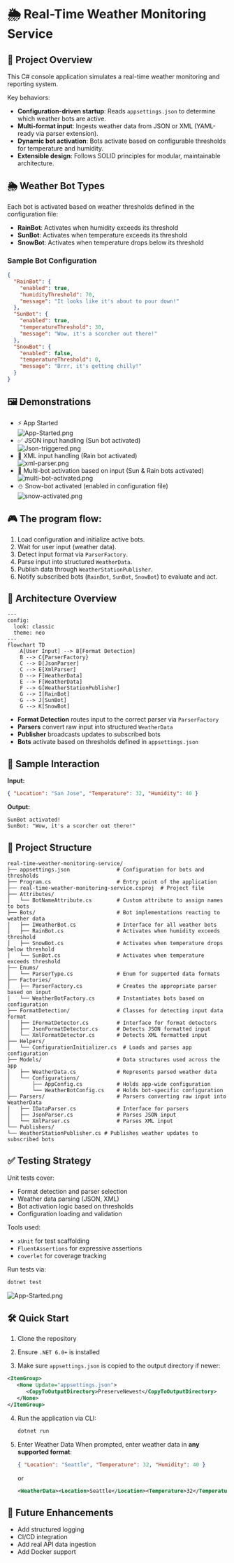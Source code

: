 # 🌦️ Real-Time Weather Monitoring Service

## 📌 Project Overview
This C# console application simulates a real-time weather monitoring and reporting system.  

Key behaviors:  

* **Configuration-driven startup**: Reads `appsettings.json` to determine which weather bots are active.  
* **Multi-format input**: Ingests weather data from JSON or XML (YAML-ready via parser extension).  
* **Dynamic bot activation**: Bots activate based on configurable thresholds for temperature and humidity.  
* **Extensible design**: Follows SOLID principles for modular, maintainable architecture.  

## 🌦️ Weather Bot Types

Each bot is activated based on weather thresholds defined in the configuration file:

* **RainBot**: Activates when humidity exceeds its threshold
* **SunBot**: Activates when temperature exceeds its threshold
* **SnowBot**: Activates when temperature drops below its threshold

### Sample Bot Configuration

```json
{
  "RainBot": {
    "enabled": true,
    "humidityThreshold": 70,
    "message": "It looks like it's about to pour down!"
  },
  "SunBot": {
    "enabled": true,
    "temperatureThreshold": 30,
    "message": "Wow, it's a scorcher out there!"
  },
  "SnowBot": {
    "enabled": false,
    "temperatureThreshold": 0,
    "message": "Brrr, it's getting chilly!"
  }
}
```

## 🖼️ Demonstrations
* ⚡ App Started <br> ![App-Started.png](./assets/App-Started.png)
* ✅ JSON input handling (Sun bot activated) <br> ![Json-triggered.png](./assets/Json-triggered.png)
* 🧾 XML input handling  (Rain bot activated) <br> ![xml-parser.png](./assets/xml-parser.png)
* 🤖 Multi-bot activation based on input (Sun & Rain bots activated) <br> ![multi-bot-activated.png](./assets/multi-bot-activated.png)
* ⛄ Snow-bot activated (enabled in configuration file) <br> ![snow-activated.png](./assets/snow-activated.png)

## 🎮 The program flow:

1. Load configuration and initialize active bots.  
2. Wait for user input (weather data).  
3. Detect input format via `ParserFactory`.  
4. Parse input into structured `WeatherData`.  
5. Publish data through `WeatherStationPublisher`.  
6. Notify subscribed bots (`RainBot`, `SunBot`, `SnowBot`) to evaluate and act.

   
## 🧩 Architecture Overview

```mermaid
---
config:
  look: classic
  theme: neo
---
flowchart TD
    A[User Input] --> B[Format Detection]
    B --> C{ParserFactory}
    C --> D[JsonParser]
    C --> E[XmlParser]
    D --> F[WeatherData]
    E --> F[WeatherData]
    F --> G[WeatherStationPublisher]
    G --> I[RainBot]
    G --> J[SunBot]
    G --> K[SnowBot]

```

* **Format Detection** routes input to the correct parser via `ParserFactory`
* **Parsers** convert raw input into structured `WeatherData`
* **Publisher** broadcasts updates to subscribed bots
* **Bots** activate based on thresholds defined in `appsettings.json`


## 🧪 Sample Interaction

**Input:**

```json
{ "Location": "San Jose", "Temperature": 32, "Humidity": 40 }
```

**Output:**

```
SunBot activated!
SunBot: "Wow, it's a scorcher out there!"
```

## 📂 Project Structure
```
real-time-weather-monitoring-service/
├── appsettings.json               # Configuration for bots and thresholds
├── Program.cs                     # Entry point of the application
├── real-time-weather-monitoring-service.csproj  # Project file
├── Attributes/
│   └── BotNameAttribute.cs        # Custom attribute to assign names to bots
├── Bots/                          # Bot implementations reacting to weather data
│   ├── IWeatherBot.cs             # Interface for all weather bots
│   ├── RainBot.cs                 # Activates when humidity exceeds threshold
│   ├── SnowBot.cs                 # Activates when temperature drops below threshold
│   └── SunBot.cs                  # Activates when temperature exceeds threshold
├── Enums/
│   └── ParserType.cs              # Enum for supported data formats
├── Factories/
│   ├── ParserFactory.cs           # Creates the appropriate parser based on input
│   └── WeatherBotFactory.cs       # Instantiates bots based on configuration
├── FormatDetection/               # Classes for detecting input data format
│   ├── IFormatDetector.cs         # Interface for format detectors
│   ├── JsonFormatDetector.cs      # Detects JSON formatted input
│   └── XmlFormatDetector.cs       # Detects XML formatted input
├── Helpers/
│   └── ConfigurationInitializer.cs  # Loads and parses app configuration
├── Models/                        # Data structures used across the app
│   ├── WeatherData.cs             # Represents parsed weather data
│   └── Configurations/
│       ├── AppConfig.cs           # Holds app-wide configuration
│       └── WeatherBotConfig.cs    # Holds bot-specific configuration
├── Parsers/                       # Parsers converting raw input into WeatherData
│   ├── IDataParser.cs             # Interface for parsers
│   ├── JsonParser.cs              # Parses JSON input
│   └── XmlParser.cs               # Parses XML input
└── Publishers/
└── WeatherStationPublisher.cs # Publishes weather updates to subscribed bots
```


## ✅ Testing Strategy

Unit tests cover:

* Format detection and parser selection
* Weather data parsing (JSON, XML)
* Bot activation logic based on thresholds
* Configuration loading and validation

Tools used:

* `xUnit` for test scaffolding
* `FluentAssertions` for expressive assertions
* `coverlet` for coverage tracking

Run tests via:

```bash
dotnet test
```

![App-Started.png](./assets/Unit-Test-Sample-Run.png)

## 🛠️ Quick Start

1. Clone the repository

2. Ensure `.NET 6.0+` is installed
3. Make sure `appsettings.json` is copied to the output directory if newer:
```xml
<ItemGroup>
   <None Update="appsettings.json">
      <CopyToOutputDirectory>PreserveNewest</CopyToOutputDirectory>
   </None>
</ItemGroup>  
```
4. Run the application via CLI:

   ```bash
   dotnet run
   ```

5. Enter Weather Data
   When prompted, enter weather data in **any supported format**:

   ```json
   { "Location": "Seattle", "Temperature": 32, "Humidity": 40 }
   ```

   or

   ```xml
   <WeatherData><Location>Seattle</Location><Temperature>32</Temperature><Humidity>40</Humidity></WeatherData>
   ```

## 🔮 Future Enhancements
* Add structured logging
* CI/CD integration
* Add real API data ingestion
* Add Docker support

